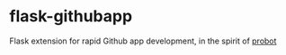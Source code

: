 # flask-githubapp
Flask extension for rapid Github app development,  in the spirit of [probot](https://probot.github.io/)
